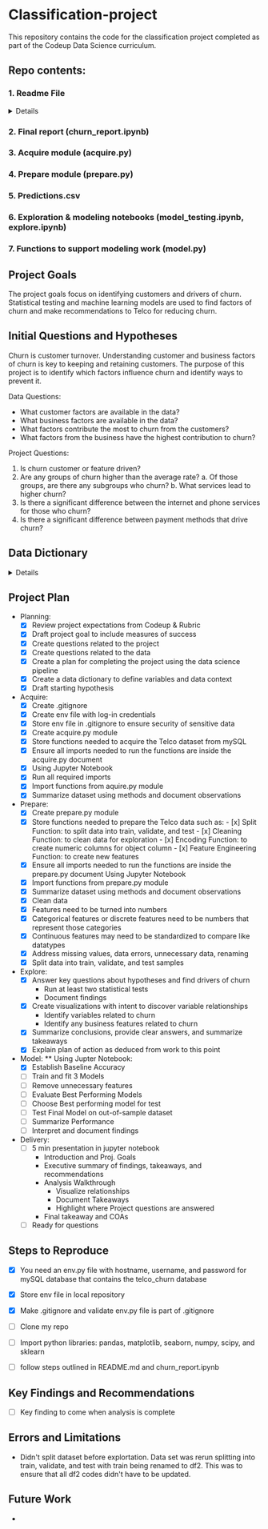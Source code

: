 # Classification-project
This repository contains the code for the classification project completed as part of the Codeup Data Science curriculum.

## Repo contents:

### <summary>1. Readme File</summary>
<details>

```- project description with goals
- initial hypotheses and/or questions you have of the data, ideas
- data dictionary
- project planning (lay out your process through the data science pipeline)
- instructions or an explanation of how someone else can reproduce your project and findings (What would someone need to be able to recreate your project on their own?)
- key findings, recommendations, and takeaways from your project,
```
</details>

### 2. Final report (churn_report.ipynb)
### 3. Acquire module (acquire.py)
### 4. Prepare module (prepare.py)
### 5. Predictions.csv
### 6. Exploration & modeling notebooks (model_testing.ipynb, explore.ipynb)
### 7. Functions to support modeling work (model.py)

## Project Goals
The project goals focus on identifying customers and drivers of churn.  Statistical testing and machine learning models are used to find factors of churn and make recommendations to Telco for reducing churn.

## Initial Questions and Hypotheses

Churn is customer turnover.  Understanding customer and business factors of churn is key to keeping and retaining customers. The purpose of this project is to identify which factors influence churn and identify ways to prevent it.  

Data Questions:
  - What customer factors are available in the data?
  - What business factors are available in the data?
  - What factors contribute the most to churn from the customers?
  - What factors from the business have the highest contribution to churn?

Project Questions:
1. Is churn customer or feature driven?
2. Are any groups of churn higher than the average rate?
    a. Of those groups, are there any subgroups who churn?
    b. What services lead to higher churn?
3. Is there a significant difference between the internet and phone services for those who churn? 
4. Is there a significant difference between payment methods that drive churn?


## Data Dictionary
<details>

|Feature Name|	Description|	Data Type| Updated to|
|:---|:---|---:|:----|
|payment_type_id| Numerical version of payment_type|categorical| deleted|
|internet_service_type_id| numercical version of internet service type| categorical| deleted|
|customer_id|	Contains customer ID|	categorical|
|gender|	whether the customer female or male|	categorical| deleted after encoding|
|senior_citizen|	Whether the customer is a senior citizen or not (1, 0)|	numeric, int|is_senior_citizen|
|partner|	Whether the customer has a partner or not (Yes, No)|	categorical| deleted after encoding|
|dependents|	Whether the customer has dependents or not (Yes, No)|	categorical|deleted after encoding|
|tenure|	Number of months the customer has stayed with the company|	numeric, int|
|phone_service|	Whether the customer has a phone service or not (Yes, No)|	categorical|deleted after encoding|
|multiple_lines|	Whether the customer has multiple lines r not (Yes, No, No phone service)|	categorical|
|internet_service_type|	Customer’s internet service provider (DSL, Fiber optic, No)|categorical|
|online_security|	Whether the customer has online security or not (Yes, No, No internet service)|	categorical|
|online_backup|	Whether the customer has online backup or not (Yes, No, No internet service)| categorical|
|device_protection|	Whether the customer has device protection or not (Yes, No, No internet service)|	categorical|
|tech_support|	Whether the customer has tech support or not (Yes, No, No internet service)|	categorical|
|streaming_tv|	Whether the customer has streaming TV or not (Yes, No, No internet service)| categorical|
|streaming_movies|	Whether the customer has streaming movies or not (Yes, No, No internet service)|	categorical|
|contract_type|	The contract term of the customer (Month-to-month, One year, Two year)|	categorical| deleted|
|paperless_billing|	Whether the customer has paperless billing or not (Yes, No)|	categorical| deleted after encoding|
|payment_type| The customer’s payment method (Electronic check, Mailed check, Bank transfer, Credit card)|categorical|
|monthly_charges|	The amount charged to the customer monthly|	numeric , int|
|total_charges|	The total amount charged to the customer|	object| numerical, int|
|churn|	Whether the customer churned or not (Yes or No)|	categorical| Yes:1 No:0|
|* is_male| gender converted to Male:1 Female:0| categorical|
|* has_phone| phone_service updted to Yes:1, No:0| categorical
|* has_internet_service|internet_service_type updated to show Fiber and DSL as 1, others as 0| categorical|
|* has_partner| partner updated to Yes:1, No:0|categorical|
|* has_dependent|dependents updated to Yeas:1, No:0|categorical|
|* is_paperless| paperless_billing updated to Yes:1, No:0| categorical|
|* is_month_to_month|contract type month-to-month:1, others: 0|categorical|
|* is_autopay| E-check and mailed:0 automatic transfers:1|categorical|
|* has_streaming|streaming movies or TV:1 others :0| categorical

* indicated row added through python
</details>

## Project Plan

- Planning:
    - [x] Review project expectations from Codeup & Rubric
    - [x] Draft project goal to include measures of success
    - [x] Create questions related to the project
    - [x] Create questions related to the data
    - [x] Create a plan for completing the project using the data science pipeline
    - [x] Create a data dictionary to define variables and data context
    - [x] Draft starting hypothesis

- Acquire:
   - [x] Create .gitignore
   - [x] Create env file with log-in credentials
   - [x] Store env file in .gitignore to ensure security of sensitive data
   - [x] Create acquire.py module
   - [x] Store functions needed to acquire the Telco dataset from mySQL
   - [x] Ensure all imports needed to run the functions are inside the acquire.py document
   - [x] Using Jupyter Notebook
   - [x] Run all required imports
   - [x] Import functions from aquire.py module
   - [x] Summarize dataset using methods and document observations

- Prepare:
   - [x] Create prepare.py module
   - [x] Store functions needed to prepare the Telco data such as:
          - [x] Split Function: to split data into train, validate, and test
          - [x] Cleaning Function: to clean data for exploration
          - [x] Encoding Function: to create numeric columns for object column
          - [x] Feature Engineering Function: to create new features
   - [x] Ensure all imports needed to run the functions are inside the prepare.py document Using Jupyter Notebook
   - [x] Import functions from prepare.py module
   - [x] Summarize dataset using methods and document observations
   - [x] Clean data
   - [x] Features need to be turned into numbers
   - [x] Categorical features or discrete features need to be numbers that represent those categories
   - [x] Continuous features may need to be standardized to compare like datatypes
   - [x] Address missing values, data errors, unnecessary data, renaming
   - [x] Split data into train, validate, and test samples
   
- Explore:
  - [x] Answer key questions about hypotheses and find drivers of churn
      - Run at least two statistical tests
      - Document findings
  - [x] Create visualizations with intent to discover variable relationships
      - Identify variables related to churn
      - Identify any business features related to churn
  - [x] Summarize conclusions, provide clear answers, and summarize takeaways
  - [x] Explain plan of action as deduced from work to this point

- Model:
** Using Jupter Notebook:
  - [x] Establish Baseline Accuracy
  - [ ] Train and fit 3 Models 
  - [ ] Remove unnecessary features
  - [ ] Evaluate Best Performing Models
  - [ ] Choose Best performing model for test
  - [ ] Test Final Model on out-of-sample dataset
  - [ ] Summarize Performance
  - [ ] Interpret and document findings

- Delivery:
  - [ ] 5 min presentation in jupyter notebook
      - Introduction and Proj. Goals
      - Executive summary of findings, takeaways, and recommendations
      - Analysis Walkthrough
          -  Visualize relationships
          -  Document Takeaways
          -  Highlight where Project questions are answered
      -  Final takeaway and COAs 
  - [ ] Ready for questions 

## Steps to Reproduce

 - [x] You need an env.py file with hostname, username, and password for mySQL database that contains the telco_churn database
 - [x] Store env file in local repository
 - [x] Make .gitignore and validate env.py file is part of .gitignore
 - [ ] Clone my repo
 - [ ] Import python libraries: pandas, matplotlib, seaborn, numpy, scipy, and sklearn
 - [ ] follow steps outlined in README.md and churn_report.ipynb
 

## Key Findings and Recommendations
 - [ ] Key finding to come when analysis is complete
 
## Errors and Limitations
 - Didn't split dataset before explortation.  Data set was rerun splitting into train, validate, and test with train being renamed to df2.  This was to ensure that all df2 codes didn't have to be updated. 

## Future Work 
 - 
